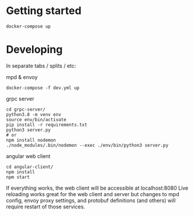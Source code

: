 # Getting started
```
docker-compose up
```

# Developing
In separate tabs / splits / etc:  

mpd & envoy  
```
docker-compose -f dev.yml up
```

grpc server
```
cd grpc-server/
python3.8 -m venv env
source env/bin/activate
pip install -r requirements.txt
python3 server.py
# or
npm install nodemon
./node_modules/.bin/nodemon --exec ./env/bin/python3 server.py 
```

angular web client
```
cd angular-client/
npm install
npm start
```

If everything works, the web client will be accessible at localhost:8080
Live reloading works great for the web client and server but changes to mpd config, envoy proxy settings, and protobuf definitions (and others) will require restart of those services.
